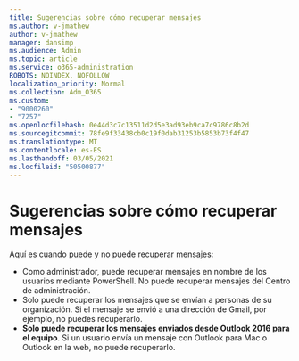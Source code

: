 ```yaml
---
title: Sugerencias sobre cómo recuperar mensajes
ms.author: v-jmathew
author: v-jmathew
manager: dansimp
ms.audience: Admin
ms.topic: article
ms.service: o365-administration
ROBOTS: NOINDEX, NOFOLLOW
localization_priority: Normal
ms.collection: Adm_O365
ms.custom:
- "9000260"
- "7257"
ms.openlocfilehash: 0e44d3c7c13511d2d5e3ad93eb9ca7c9786c8b2d
ms.sourcegitcommit: 78fe9f33438cb0c19f0dab31253b5853b73f4f47
ms.translationtype: MT
ms.contentlocale: es-ES
ms.lasthandoff: 03/05/2021
ms.locfileid: "50500877"
---
```

# <a name="tips-about-recalling-messages"></a>Sugerencias sobre cómo recuperar mensajes

Aquí es cuando puede y no puede recuperar mensajes:

* Como administrador, puede recuperar mensajes en nombre de los usuarios mediante PowerShell. No puede recuperar mensajes del Centro de administración.
* Solo puede recuperar los mensajes que se envían a personas de su organización. Si el mensaje se envió a una dirección de Gmail, por ejemplo, no puedes recuperarlo.
* **Solo puede recuperar los mensajes enviados desde Outlook 2016 para el equipo**. Si un usuario envía un mensaje con Outlook para Mac o Outlook en la web, no puede recuperarlo.
